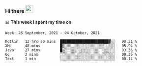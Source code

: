 ### Hi there <a href="https://www.gautamkrishnar.com/"><img src="https://media.giphy.com/media/hvRJCLFzcasrR4ia7z/giphy.gif" width="25px"></a>

📊 **This week I spent my time on**

<!--START_SECTION:waka-->
```text
Week: 28 September, 2021 - 04 October, 2021

Kotlin   12 hrs 20 mins  ██████████████████████▓░░   90.21 % 
XML      48 mins         █▒░░░░░░░░░░░░░░░░░░░░░░░   05.94 % 
Java     27 mins         █░░░░░░░░░░░░░░░░░░░░░░░░   03.36 % 
Go       2 mins          ░░░░░░░░░░░░░░░░░░░░░░░░░   00.36 % 
Text     1 min           ░░░░░░░░░░░░░░░░░░░░░░░░░   00.14 % 
```
<!--END_SECTION:waka-->

